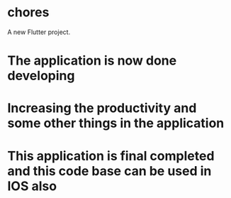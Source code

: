 # chores

A new Flutter project.

# The application is now done developing
# Increasing the productivity and some other things in the application
# This application is final completed and this code base can be used in IOS also